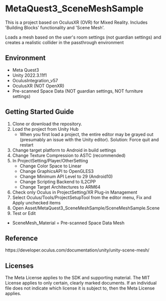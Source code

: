 # MetaQuest3_SceneMeshSample

This is a project based on OculusXR (OVR) for Mixed Reality. Includes 'Building Blocks' functionality and 'Scene Mesh'.

Loads a mesh based on the user's room settings (not guardian settings) and creates a realistic collider in the passthrough environment


<h2>Environment</h2> 

- Meta Quest3
- Unity 2022.3.11f1 <br>
- OculusIntegration_v57
- OculusXR (NOT OpenXR)
- Pre-scanned Space Data (NOT guardian settings, NOT furniture settings)

<h2>Getting Started Guide</h2> 

1) Clone or download the repository.
2) Load the project from Unity Hub
     - When you first load a project, the entire editor may be grayed out (presumably an issue with the Unity editor).
Solution: Force quit and restart
3) Change target platform to Android in build settings
4) Change Texture Compression to ASTC (recommended)
5) In ProjectSetting/Player/OtherSetting
    - Change Color Space to Linear
    - Change GraphicsAPI to OpenGLES3
    - Change Minimum API Level to 29 (Android10)
    - Change Scripting Backend to IL2CPP
    - Change Target Architectures to ARM64
6) Check only Oculus in ProjectSetting/XR Plug-in Management
7) Select Oculus/Tools/ProjectSetupTool from the editor menu, Fix and Apply unchecked items
8) Open Asset/MetaQuest3_SceneMeshSample/SceneMeshSample.Scene
9) Test or Edit

* SceneMesh_Material = Pre-scanned Space Data Mesh

<h2>Reference</h2> 
https://developer.oculus.com/documentation/unity/unity-scene-mesh/


<h2>Licenses</h2> 

The Meta License applies to the SDK and supporting material. The MIT License applies to only certain, clearly marked documents. If an individual file does not indicate which license it is subject to, then the Meta License applies.
